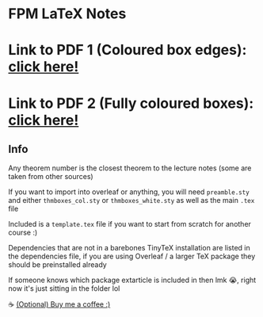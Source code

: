 # FPM LaTeX Notes

# Link to PDF 1 (Coloured box edges): [click here!](notes_white.pdf)
# Link to PDF 2 (Fully coloured boxes): [click here!](notes_colour.pdf)

## Info 
Any theorem number is the closest theorem to the lecture notes (some are taken from other sources)

If you want to import into overleaf or anything, you will need `preamble.sty` and either `thmboxes_col.sty` or `thmboxes_white.sty` as well as the main `.tex` file

Included is a `template.tex` file if you want to start from scratch for another course :)

Dependencies that are not in a barebones TinyTeX installation are listed in the dependencies file, if you are using Overleaf / a larger TeX package they should be preinstalled already

If someone knows which package extarticle is included in then lmk :sob:, right now it's just sitting in the folder lol


:coffee: [(Optional) Buy me a coffee :)](https://ko-fi.com/leon024)
